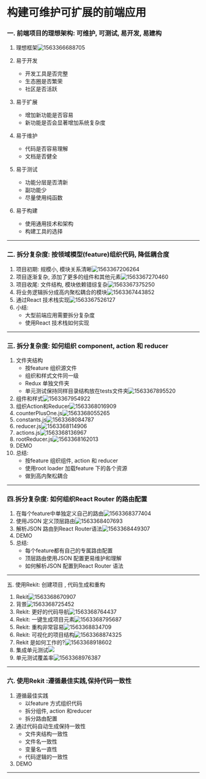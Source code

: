 # 构建可维护可扩展的前端应用

### 一. 前端项目的理想架构: 可维护, 可测试, 易开发, 易建构

1. 理想框架![1563366688705](E:\lingyun\React\TIME\images\1563366688705.png)
2. 易于开发
   + 开发工具是否完整
   + 生态圈是否繁荣
   + 社区是否活跃

3. 易于扩展
   + 增加新功能是否容易
   + 新功能是否会显著增加系统复杂度
4. 易于维护
   + 代码是否容易理解
   + 文档是否健全
5. 易于测试
   + 功能分层是否清新
   + 副功能少
   + 尽量使用纯函数
6. 易于构建
   + 使用通用技术和架构
   + 构建工具的选择

------

### 二. 拆分复杂度: 按领域模型(feature)组织代码, 降低耦合度

1. 项目初期: 规模小, 模块关系清晰![1563367206264](E:\lingyun\React\TIME\images\1563367206264.png)
2. 项目逐渐复杂, 添加了更多的组件和其他元素![1563367270460](E:\lingyun\React\TIME\images\1563367270460.png)
3. 项目收尾: 文件结构, 模块依赖错综复杂![1563367375250](E:\lingyun\React\TIME\images\1563367375250.png)
4. 将业务逻辑拆分成高内聚松耦合的模块![1563367443852](E:\lingyun\React\TIME\images\1563367443852.png)
5. 通过React 技术栈实现![1563367526127](E:\lingyun\React\TIME\images\1563367526127.png)
6. 小结:
   + 大型前端应用需要拆分复杂度
   + 使用React 技术栈如何实现

------

### 三. 拆分复杂度: 如何组织 component, action 和 reducer

1. 文件夹结构
   + 按feature 组织源文件
   + 组织和样式文件同一级
   + Redux 单独文件夹
   + 单元测试保持同样目录结构放在tests文件夹![1563367895520](E:\lingyun\React\TIME\images\1563367895520.png)
2. 组件和样式![1563367954922](E:\lingyun\React\TIME\images\1563367954922.png)
3. 组织Action和Reducer![1563368016909](E:\lingyun\React\TIME\images\1563368016909.png)
4. counterPlusOne.js![1563368055265](E:\lingyun\React\TIME\images\1563368055265.png)
5. constants.js![1563368084787](E:\lingyun\React\TIME\images\1563368084787.png)
6. reducer.js![1563368114906](E:\lingyun\React\TIME\images\1563368114906.png)
7. actions.js![1563368136967](E:\lingyun\React\TIME\images\1563368136967.png)
8. rootReducer.js![1563368162013](E:\lingyun\React\TIME\images\1563368162013.png)
9. DEMO
10. 总结: 
    + 按feature 组织组件, action 和 reducer
    + 使用root loader 加载feature 下的各个资源
    + 做到高内聚松耦合

------

### 四.拆分复杂度: 如何组织React Router 的路由配置

1. 在每个feature中单独定义自己的路由![1563368377404](E:\lingyun\React\TIME\images\1563368377404.png)
2. 使用JSON 定义顶层路由![1563368407693](E:\lingyun\React\TIME\images\1563368407693.png)
3. 解析JSON 路由到React Router语法![1563368449307](E:\lingyun\React\TIME\images\1563368449307.png)
4. DEMO
5. 总结: 
   + 每个feature都有自己的专属路由配置
   + 顶层路由使用JSON 配置更易维护和理解
   + 如何解析JSON 配置到React Router 语法

------

五. 使用Rekit: 创建项目 , 代码生成和重构

1. Rekit![1563368670907](E:\lingyun\React\TIME\images\1563368670907.png)
2. 背景![1563368725452](E:\lingyun\React\TIME\images\1563368725452.png)
3. Rekit: 更好的代码导航![1563368764437](E:\lingyun\React\TIME\images\1563368764437.png)
4. Rekit: 一键生成项目元素![1563368795687](E:\lingyun\React\TIME\images\1563368795687.png)
5. Rekit: 重构非常容易![1563368834709](E:\lingyun\React\TIME\images\1563368834709.png)
6. Rekit: 可视化的项目结构![1563368874325](E:\lingyun\React\TIME\images\1563368874325.png)
7. Rekit 是如何工作的?![1563368918602](E:\lingyun\React\TIME\images\1563368918602.png)
8. 集成单元测试![](E:\lingyun\React\TIME\images\1563368944223.png)
9. 单元测试覆盖率![1563368976387](E:\lingyun\React\TIME\images\1563368976387.png)

------

### 六. 使用Rekit :遵循最佳实践,保持代码一致性

1. 遵循最佳实践
   + 以feature 方式组织代码
   + 拆分组件, action 和reducer
   + 拆分路由配置
2. 通过代码自动生成保持一致性
   + 文件夹结构一致性
   + 文件名一致性
   + 变量名一直性
   + 代码逻辑的一致性
3. DEMO

------


